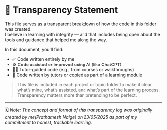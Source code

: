 # 🧾 Transparency Statement

This file serves as a transparent breakdown of how the code in this folder was created.  
I believe in learning with integrity — and that includes being open about the tools and guidance that helped me along the way.

In this document, you'll find:
- ✅ Code written entirely by me
- ⚙️ Code assisted or improved using AI (like ChatGPT)
- 👨‍🏫 Tutor-guided code (e.g., from courses or walkthroughs)
- 🧠 Code written by tutors or copied as part of a learning module

> This file is included in each project or topic folder to make it clear what’s mine, what’s assisted, and what’s part of the learning process.  
> Transparency matters more than pretending to be perfect.

<!-- "Powered by patience and bugs 🐞" -->
---
🗓️ *Note: The concept and format of this transparency log was originally created by me(Prathamesh Nalge) on 23/05/2025 as part of my commitment to honest, trackable learning.*

<!-- Created by Prathamesh Nalge | Original Transparency.md concept | 23/05/2025 -->

<!-- "End of Transparency.md" -->
